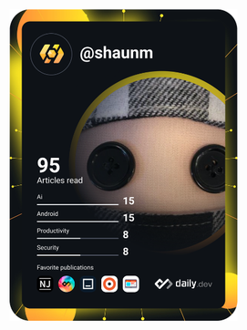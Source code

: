 <a href="https://app.daily.dev/DailyDevTips"><img src="https://github.com/gitechshaun/gitechshaun/blob/main/devcard.svg" width="400" alt="Shaun M's Dev Card"/></a>
<!---
gitechshaun/gitechshaun is a ✨ special ✨ repository because its `README.md` (this file) appears on your GitHub profile.
You can click the Preview link to take a look at your changes.
--->

